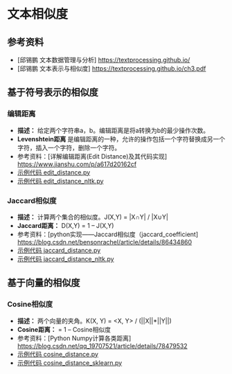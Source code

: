 # 文本相似度

## 参考资料

- [邱锡鹏 文本数据管理与分析] <https://textprocessing.github.io/>
- [邱锡鹏 文本表示与相似度] <https://textprocessing.github.io/ch3.pdf>

## 基于符号表示的相似度

### 编辑距离

- **描述：** 给定两个字符串a，b。编辑距离是将a转换为b的最少操作次数。
- **Levenshtein距离** 是编辑距离的一种，允许的操作包括一个字符替换成另一个字符，插入一个字符，删除一个字符。
- 参考资料：[详解编辑距离(Edit Distance)及其代码实现] <https://www.jianshu.com/p/a617d20162cf>
- [示例代码 edit_distance.py](./edit_distance.py)
- [示例代码 edit_distance_nltk.py](./edit_distance_nltk.py)

### Jaccard相似度

- **描述：** 计算两个集合的相似度。J(X,Y) = |X∩Y| / |X∪Y|
- **Jaccard距离：** D(X,Y) = 1 – J(X,Y)
- 参考资料：[python实现——Jaccard相似度（jaccard_coefficient] <https://blog.csdn.net/bensonrachel/article/details/86434860>
- [示例代码 jaccard_distance.py](./jaccard_distance.py)
- [示例代码 jaccard_distance_nltk.py](./jaccard_distance_nltk.py)

## 基于向量的相似度

### Cosine相似度

- **描述：** 两个向量的夹角。K(X, Y) = <X, Y> / (||X||*||Y||)
- **Cosine距离：** = 1 – Cosine相似度
- 参考资料：[Python Numpy计算各类距离] <https://blog.csdn.net/qq_19707521/article/details/78479532>
- [示例代码 cosine_distance.py](./cosine_distance.py)
- [示例代码 cosine_distance_sklearn.py](./cosine_distance_sklearn.py)
